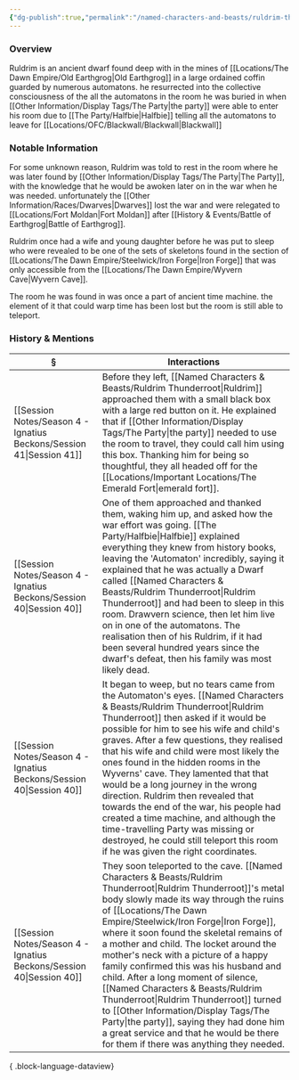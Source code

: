 ```yaml
---
{"dg-publish":true,"permalink":"/named-characters-and-beasts/ruldrim-thunderroot/","tags":["NPC"],"updated":"2025-07-13T10:30:00.660+01:00"}
---
```


### Overview
Ruldrim is an ancient dwarf found deep with in the mines of [[Locations/The Dawn Empire/Old Earthgrog\|Old Earthgrog]] in a large ordained coffin guarded by numerous automatons. he resurrected into the collective consciousness of the all the automatons in the room he was buried in when [[Other Information/Display Tags/The Party\|the party]] were able to enter his room due to [[The Party/Halfbie\|Halfbie]] telling all the automatons to leave for [[Locations/OFC/Blackwall/Blackwall\|Blackwall]]

### Notable Information
For some unknown reason, Ruldrim was told to rest in the room where he was later found by [[Other Information/Display Tags/The Party\|The Party]], with the knowledge that he would be awoken later on in the war when he was needed. unfortunately the [[Other Information/Races/Dwarves\|Dwarves]] lost the war and were relegated  to [[Locations/Fort Moldan\|Fort Moldan]] after [[History & Events/Battle of Earthgrog\|Battle of Earthgrog]]. 

Ruldrim once had a wife and young daughter before he was put to sleep who were revealed to be one of the sets of skeletons found in the section of [[Locations/The Dawn Empire/Steelwick/Iron Forge\|Iron Forge]] that was only accessible from the [[Locations/The Dawn Empire/Wyvern Cave\|Wyvern Cave]]. 

The room he was found in was once a part of ancient time machine. the element of it that could warp time has been lost but the room is still able to teleport. 

### History & Mentions
| §                                                                       | Interactions                                                                                                                                                                                                                                                                                                                                                                                                                                                                                                                                                                                                                 |
| ----------------------------------------------------------------------- | ---------------------------------------------------------------------------------------------------------------------------------------------------------------------------------------------------------------------------------------------------------------------------------------------------------------------------------------------------------------------------------------------------------------------------------------------------------------------------------------------------------------------------------------------------------------------------------------------------------------------------- |
| [[Session Notes/Season 4 - Ignatius Beckons/Session 41\|Session 41]] | Before they left, [[Named Characters & Beasts/Ruldrim Thunderroot\|Ruldrim]] approached them with a small black box with a large red button on it. He explained that if [[Other Information/Display Tags/The Party\|the party]] needed to use the room to travel, they could call him using this box. Thanking him for being so thoughtful, they all headed off for the [[Locations/Important Locations/The Emerald Fort\|emerald fort]].                                                                                                                                                                                                                                                                                      |
| [[Session Notes/Season 4 - Ignatius Beckons/Session 40\|Session 40]] | One of them approached and thanked them, waking him up, and asked how the war effort was going. [[The Party/Halfbie\|Halfbie]] explained everything they knew from history books, leaving the 'Automaton' incredibly, saying it explained that he was actually a Dwarf called [[Named Characters & Beasts/Ruldrim Thunderroot\|Ruldrim Thunderroot]] and had been to sleep in this room. Drawvern science, then let him live on in one of the automatons. The realisation then of his Ruldrim, if it had been several hundred years since the dwarf's defeat, then his family was most likely dead.                                                                                            |
| [[Session Notes/Season 4 - Ignatius Beckons/Session 40\|Session 40]] | It began to weep, but no tears came from the Automaton's eyes. [[Named Characters & Beasts/Ruldrim Thunderroot\|Ruldrim Thunderroot]] then asked if it would be possible for him to see his wife and child's graves. After a few questions, they realised that his wife and child were most likely the ones found in the hidden rooms in the Wyverns' cave. They lamented that that would be a long journey in the wrong direction. Ruldrim then revealed that towards the end of the war, his people had created a time machine, and although the time-travelling Party was missing or destroyed, he could still teleport this room if he was given the right coordinates. |
| [[Session Notes/Season 4 - Ignatius Beckons/Session 40\|Session 40]] | They soon teleported to the cave. [[Named Characters & Beasts/Ruldrim Thunderroot\|Ruldrim Thunderroot]]'s metal body slowly made its way through the ruins of [[Locations/The Dawn Empire/Steelwick/Iron Forge\|Iron Forge]], where it soon found the skeletal remains of a mother and child. The locket around the mother's neck with a picture of a happy family confirmed this was his husband and child. After a long moment of silence, [[Named Characters & Beasts/Ruldrim Thunderroot\|Ruldrim Thunderroot]] turned to [[Other Information/Display Tags/The Party\|the party]], saying they had done him a great service and that he would be there for them if there was anything they needed.                                                                                                              |

{ .block-language-dataview}
